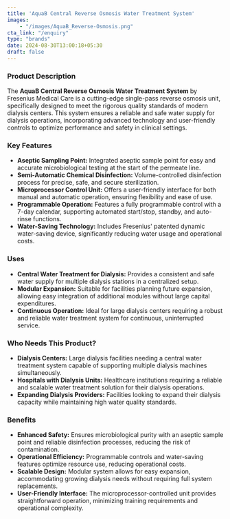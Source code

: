 ```yaml
---
title: 'AquaB Central Reverse Osmosis Water Treatment System'
images: 
    - "/images/AquaB_Reverse-Osmosis.png"
cta_link: "/enquiry"
type: "brands"
date: 2024-08-30T13:00:18+05:30
draft: false
---
```


### Product Description

The **AquaB Central Reverse Osmosis Water Treatment System** by Fresenius Medical Care is a cutting-edge single-pass reverse osmosis unit, specifically designed to meet the rigorous quality standards of modern dialysis centers. This system ensures a reliable and safe water supply for dialysis operations, incorporating advanced technology and user-friendly controls to optimize performance and safety in clinical settings.

### Key Features

- **Aseptic Sampling Point:** Integrated aseptic sample point for easy and accurate microbiological testing at the start of the permeate line.
- **Semi-Automatic Chemical Disinfection:** Volume-controlled disinfection process for precise, safe, and secure sterilization.
- **Microprocessor Control Unit:** Offers a user-friendly interface for both manual and automatic operation, ensuring flexibility and ease of use.
- **Programmable Operation:** Features a fully programmable control with a 7-day calendar, supporting automated start/stop, standby, and auto-rinse functions.
- **Water-Saving Technology:** Includes Fresenius' patented dynamic water-saving device, significantly reducing water usage and operational costs.

### Uses

- **Central Water Treatment for Dialysis:** Provides a consistent and safe water supply for multiple dialysis stations in a centralized setup.
- **Modular Expansion:** Suitable for facilities planning future expansion, allowing easy integration of additional modules without large capital expenditures.
- **Continuous Operation:** Ideal for large dialysis centers requiring a robust and reliable water treatment system for continuous, uninterrupted service.

### Who Needs This Product?

- **Dialysis Centers:** Large dialysis facilities needing a central water treatment system capable of supporting multiple dialysis machines simultaneously.
- **Hospitals with Dialysis Units:** Healthcare institutions requiring a reliable and scalable water treatment solution for their dialysis operations.
- **Expanding Dialysis Providers:** Facilities looking to expand their dialysis capacity while maintaining high water quality standards.

### Benefits

- **Enhanced Safety:** Ensures microbiological purity with an aseptic sample point and reliable disinfection processes, reducing the risk of contamination.
- **Operational Efficiency:** Programmable controls and water-saving features optimize resource use, reducing operational costs.
- **Scalable Design:** Modular system allows for easy expansion, accommodating growing dialysis needs without requiring full system replacements.
- **User-Friendly Interface:** The microprocessor-controlled unit provides straightforward operation, minimizing training requirements and operational complexity.

